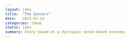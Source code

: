 ```yaml
---
layout: idea
title:  "The Sensers"
date:   2013-03-24
categories: ideas
status: idea
summary: Story based on a dystopian sense-based economy.
---
```

